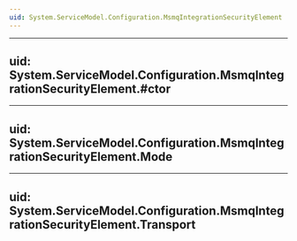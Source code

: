 ```yaml
---
uid: System.ServiceModel.Configuration.MsmqIntegrationSecurityElement
---
```


---
uid: System.ServiceModel.Configuration.MsmqIntegrationSecurityElement.#ctor
---

---
uid: System.ServiceModel.Configuration.MsmqIntegrationSecurityElement.Mode
---

---
uid: System.ServiceModel.Configuration.MsmqIntegrationSecurityElement.Transport
---
